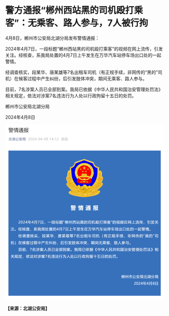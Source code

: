 # 警方通报“郴州西站黑的司机殴打乘客”：无乘客、路人参与，7人被行拘

4月8日，郴州市公安局北湖分局发布警情通报：

2024年4月7日，一段标题“郴州西站黑的司机殴打乘客”的视频在网上流传，引发关注。经核查，系我局处置的4月7日上午发生在万华汽车站停车场出口处的一起警情。

经调查核实，段某华、唐某雄等7名出租车司机（有正规手续，非网传的“黑的”司机）在候客过程中产生纠纷，后引发肢体冲突，期间无乘客、路人参与。

目前，7名涉案人员已全部到案。我局已依据《中华人民共和国治安管理处罚法》相关规定，依法对涉案7名违法行为人处以行政拘留十五日的处罚。

郴州市公安局北湖分局

2024年4月8日

![845527e35fc245f0849bf701424b26de.jpg](https://raw.githubusercontent.com/qqhsx/qqnews_image/main/2024/04/08/警方通报“郴州西站黑的司机殴打乘客”：无乘客、路人参与，7人被行拘/845527e35fc245f0849bf701424b26de.jpg)

**【来源：北湖公安局】**

